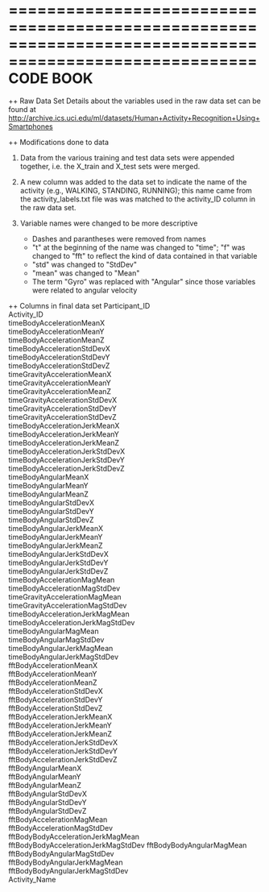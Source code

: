 ========================================================================================================
CODE BOOK
========================================================================================================

++ Raw Data Set
Details about the variables used in the raw data set can be found at http://archive.ics.uci.edu/ml/datasets/Human+Activity+Recognition+Using+Smartphones


++ Modifications done to data
1. Data from the various training and test data sets were appended together, i.e. the X_train and X_test sets were merged. 

2. A new column was added to the data set to indicate the name of the activity (e.g., WALKING, STANDING, RUNNING); this name came from the activity_labels.txt file was was matched to the activity_ID column in the raw data set.

3. Variable names were changed to be more descriptive
	- Dashes and parantheses were removed from names
	- "t" at the beginning of the name was changed to "time"; "f" was changed to "fft" to reflect the kind of data contained in that variable
	- "std" was changed to "StdDev"
	- "mean" was changed to "Mean"
	- The term "Gyro" was replaced with "Angular" since those variables were related to angular velocity

++ Columns in final data set
Participant_ID                      
Activity_ID                         
timeBodyAccelerationMeanX           
timeBodyAccelerationMeanY           
timeBodyAccelerationMeanZ           
timeBodyAccelerationStdDevX         
timeBodyAccelerationStdDevY         
timeBodyAccelerationStdDevZ         
timeGravityAccelerationMeanX        
timeGravityAccelerationMeanY        
timeGravityAccelerationMeanZ        
timeGravityAccelerationStdDevX      
timeGravityAccelerationStdDevY      
timeGravityAccelerationStdDevZ      
timeBodyAccelerationJerkMeanX       
timeBodyAccelerationJerkMeanY       
timeBodyAccelerationJerkMeanZ       
timeBodyAccelerationJerkStdDevX     
timeBodyAccelerationJerkStdDevY     
timeBodyAccelerationJerkStdDevZ     
timeBodyAngularMeanX                
timeBodyAngularMeanY                
timeBodyAngularMeanZ                
timeBodyAngularStdDevX              
timeBodyAngularStdDevY              
timeBodyAngularStdDevZ              
timeBodyAngularJerkMeanX            
timeBodyAngularJerkMeanY            
timeBodyAngularJerkMeanZ            
timeBodyAngularJerkStdDevX          
timeBodyAngularJerkStdDevY          
timeBodyAngularJerkStdDevZ          
timeBodyAccelerationMagMean         
timeBodyAccelerationMagStdDev       
timeGravityAccelerationMagMean      
timeGravityAccelerationMagStdDev    
timeBodyAccelerationJerkMagMean     
timeBodyAccelerationJerkMagStdDev   
timeBodyAngularMagMean              
timeBodyAngularMagStdDev            
timeBodyAngularJerkMagMean          
timeBodyAngularJerkMagStdDev        
fftBodyAccelerationMeanX            
fftBodyAccelerationMeanY            
fftBodyAccelerationMeanZ            
fftBodyAccelerationStdDevX          
fftBodyAccelerationStdDevY          
fftBodyAccelerationStdDevZ          
fftBodyAccelerationJerkMeanX        
fftBodyAccelerationJerkMeanY        
fftBodyAccelerationJerkMeanZ        
fftBodyAccelerationJerkStdDevX      
fftBodyAccelerationJerkStdDevY      
fftBodyAccelerationJerkStdDevZ      
fftBodyAngularMeanX                 
fftBodyAngularMeanY                 
fftBodyAngularMeanZ                 
fftBodyAngularStdDevX               
fftBodyAngularStdDevY               
fftBodyAngularStdDevZ               
fftBodyAccelerationMagMean          
fftBodyAccelerationMagStdDev        
fftBodyBodyAccelerationJerkMagMean  
fftBodyBodyAccelerationJerkMagStdDev
fftBodyBodyAngularMagMean           
fftBodyBodyAngularMagStdDev         
fftBodyBodyAngularJerkMagMean       
fftBodyBodyAngularJerkMagStdDev     
Activity_Name                       
